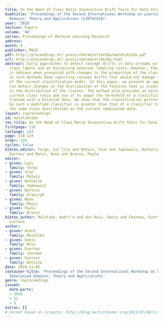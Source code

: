 ```yaml
---
title: On the Need of Class Ratio Insensitive Drift Tests for Data Streams
booktitle: 'Proceedings of the Second International Workshop on Learning with Imbalanced
  Domains: Theory and Applications (LIDTA2018)'
year: '2018'
section: Papers
volume: '94'
series: Proceedings of Machine Learning Research
address: 
month: 0
publisher: PMLR
pdf: http://proceedings.mlr.press/v94/maletzke18a/maletzke18a.pdf
url: http://proceedings.mlr.press/v94/maletzke18a.html
abstract: Early approaches to detect concept drifts in data streams without actual
  class labels aim at minimizing external labeling costs. However, their functionality
  is dubious when presented with changes in the proportion of the classes over time,
  as such methods keep reporting concept drifts that would not damage the performance
  of the current classification model. In this paper, we present an approach that
  can detect changes in the distribution of the features that is insensitive to changes
  in the distribution of the classes. The method also provides an estimate of the
  current class ratio and use it to adapt the threshold of a classification model
  trained with a balanced data. We show that the classification performance achieved
  by such a modified classifier is greater than that of a classifier trained with
  the same class distribution as the current imbalanced data.
layout: inproceedings
id: maletzke18a
tex_title: On the Need of Class Ratio Insensitive Drift Tests for Data Streams
firstpage: 110
lastpage: 124
page: 110-124
order: 110
cycles: false
bibtex_editor: Torgo, Lu\'{i}s and Matwin, Stan and Japkowicz, Nathalie and Krawczyk,
  Bartosz and Moniz, Nuno and Branco, Paula
editor:
- given: Luís
  family: Torgo
- given: Stan
  family: Matwin
- given: Nathalie
  family: Japkowicz
- given: Bartosz
  family: Krawczyk
- given: Nuno
  family: Moniz
- given: Paula
  family: Branco
bibtex_author: Maletzke, Andr\'e and dos Reis, Denis and Cherman, Everton and Batista,
  Gustavo
author:
- given: André
  family: Maletzke
- given: Denis
  family: Reis
- given: Everton
  family: Cherman
- given: Gustavo
  family: Batista
date: 2018-11-05
container-title: 'Proceedings of the Second International Workshop on Learning with
  Imbalanced Domains: Theory and Applications'
genre: inproceedings
issued:
  date-parts:
  - 2018
  - 11
  - 5
extras: []
# Format based on citeproc: http://blog.martinfenner.org/2013/07/30/citeproc-yaml-for-bibliographies/
---
```

